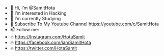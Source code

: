 - 👋 Hi, I’m @SamitHota
- 👀 I’m interested in Hacking
- 🌱 I’m currently Studying
- 💞️ Subscribe To My Youtube Channel https://youtube.com/c/SamitHota
- 📫 Follow me:
- 🔥 https://Instagram.com/HotaSamit
- 🔥 https://facebook.com/iamSamitHota
- 🔥 https://twitter.com/HotaSamit

<!---
SamitHota/SamitHota is a ✨ special ✨ repository because its `README.md` (this file) appears on your GitHub profile.
You can click the Preview link to take a look at your changes.
--->
